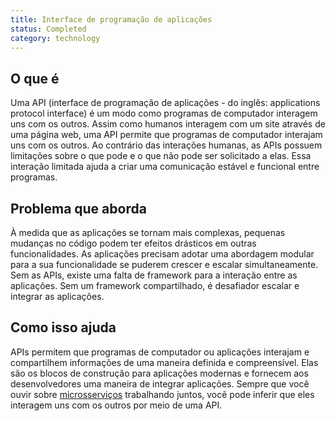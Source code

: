 ```yaml
---
title: Interface de programação de aplicações
status: Completed
category: technology
---
```


## O que é

Uma API (interface de programação de aplicações - do inglês: applications protocol interface) é um modo como programas de computador interagem uns com os outros. Assim como humanos interagem com um site através de uma página web, uma API permite que programas de computador interajam uns com os outros. Ao contrário das interações humanas, as APIs possuem limitações sobre o que pode e o que não pode ser solicitado a elas. Essa interação limitada ajuda a criar uma comunicação estável e funcional entre programas.

## Problema que aborda

À medida que as aplicações se tornam mais complexas, pequenas mudanças no código podem ter efeitos drásticos em outras funcionalidades. As aplicações precisam adotar uma abordagem modular para a sua funcionalidade se puderem crescer e escalar simultaneamente. Sem as APIs, existe uma falta de framework para a interação entre as aplicações. Sem um framework compartilhado, é desafiador escalar e integrar as aplicações.

## Como isso ajuda

APIs permitem que programas de computador ou aplicações interajam e compartilhem informações de uma maneira definida e compreensível. Elas são os blocos de construção para aplicações modernas e fornecem aos desenvolvedores uma maneira de integrar aplicações. Sempre que você ouvir sobre [microsserviços](/content/en/microservices.md) trabalhando juntos, você pode inferir que eles interagem uns com os outros por meio de uma API.
